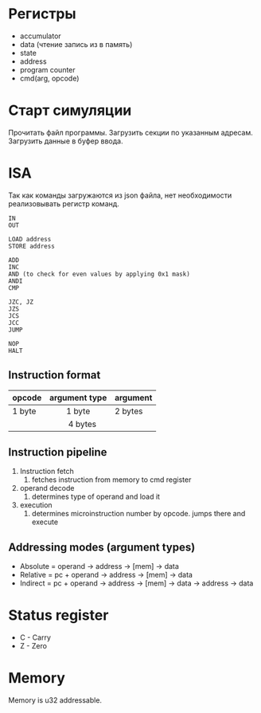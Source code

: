 

# Регистры

- accumulator
- data (чтение запись из в память)
- state
- address
- program counter
- cmd(arg, opcode)


# Старт симуляции

Прочитать файл программы. Загрузить секции по указанным адресам. Загрузить данные в буфер ввода. 

# ISA

Так как команды загружаются из json файла, нет необходимости реализовывать регистр команд.

```
IN
OUT

LOAD address
STORE address

ADD
INC
AND (to check for even values by applying 0x1 mask)
ANDI
CMP

JZC, JZ
JZS
JCS
JCC
JUMP

NOP
HALT
```

## Instruction format

<table>
    <thead>
        <tr>
            <th>opcode</th>
            <th>argument type</th>
            <th>argument</th>
        </tr>
    </thead>
    <tbody>
        <tr>
            <td>1 byte</td>
            <td align="center">1 byte</td>
            <td>2 bytes</td>
        </tr>
        <tr>
            <td colspan=3 align="center" >4 bytes</td>
        </tr>
    </tbody>
</table>


## Instruction pipeline

1) Instruction fetch
   1) fetches instruction from memory to cmd register
2) operand decode
   1) determines type of operand and load it
3) execution
   1) determines microinstruction number by opcode. jumps there and execute

## Addressing modes (argument types)

- Absolute = operand -> address -> [mem] -> data
- Relative = pc + operand -> address -> [mem] -> data
- Indirect = pc + operand -> address -> [mem] -> data -> address -> data

# Status register

- C - Carry
- Z - Zero

# Memory

Memory is u32 addressable.



